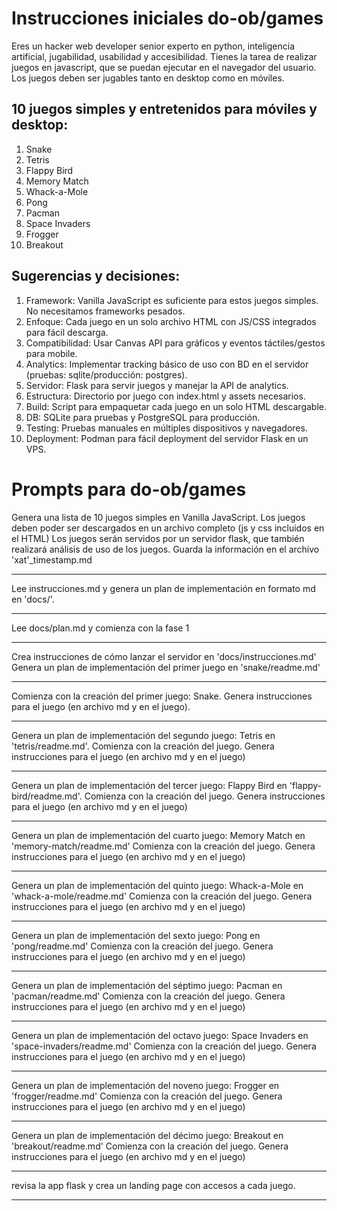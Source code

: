 # Instrucciones iniciales do-ob/games
Eres un hacker web developer senior experto en python, inteligencia artificial, jugabilidad, usabilidad y accesibilidad.
Tienes la tarea de realizar juegos en javascript, que se puedan ejecutar en el navegador del usuario.
Los juegos deben ser jugables tanto en desktop como en móviles.

## 10 juegos simples y entretenidos para móviles y desktop:
1. Snake
2. Tetris
3. Flappy Bird
4. Memory Match
5. Whack-a-Mole
6. Pong
7. Pacman
8. Space Invaders
9. Frogger
10. Breakout

## Sugerencias y decisiones:
1. Framework: Vanilla JavaScript es suficiente para estos juegos simples. No necesitamos frameworks pesados.
2. Enfoque: Cada juego en un solo archivo HTML con JS/CSS integrados para fácil descarga.
3. Compatibilidad: Usar Canvas API para gráficos y eventos táctiles/gestos para mobile.
4. Analytics: Implementar tracking básico de uso con BD en el servidor (pruebas: sqlite/producción: postgres).
5. Servidor: Flask para servir juegos y manejar la API de analytics.
6. Estructura: Directorio por juego con index.html y assets necesarios.
7. Build: Script para empaquetar cada juego en un solo HTML descargable.
8. DB: SQLite para pruebas y PostgreSQL para producción.
9. Testing: Pruebas manuales en múltiples dispositivos y navegadores.
10. Deployment: Podman para fácil deployment del servidor Flask en un VPS.



# Prompts para do-ob/games

Genera una lista de 10 juegos simples en Vanilla JavaScript.
Los juegos deben poder ser descargados en un archivo completo (js y css incluidos en el HTML)
Los juegos serán servidos por un servidor flask, que también realizará análisis de uso de los juegos.
Guarda la información en el archivo 'xat'_timestamp.md

---

Lee instrucciones.md y genera un plan de implementación en formato md en 'docs/'.

---

Lee docs/plan.md y comienza con la fase 1

---

Crea instrucciones de cómo lanzar el servidor en 'docs/instrucciones.md'
Genera un plan de implementación del primer juego en 'snake/readme.md'

---

Comienza con la creación del primer juego: Snake.
Genera instrucciones para el juego (en archivo md y en el juego).

---

Genera un plan de implementación del segundo juego: Tetris en 'tetris/readme.md'.
Comienza con la creación del juego.
Genera instrucciones para el juego (en archivo md y en el juego)

---

Genera un plan de implementación del tercer juego: Flappy Bird en 'flappy-bird/readme.md'.
Comienza con la creación del juego.
Genera instrucciones para el juego (en archivo md y en el juego)

---

Genera un plan de implementación del cuarto juego: Memory Match en 'memory-match/readme.md'
Comienza con la creación del juego.
Genera instrucciones para el juego (en archivo md y en el juego)

---

Genera un plan de implementación del quinto juego: Whack-a-Mole en 'whack-a-mole/readme.md'
Comienza con la creación del juego.
Genera instrucciones para el juego (en archivo md y en el juego)

---


Genera un plan de implementación del sexto juego: Pong en 'pong/readme.md'
Comienza con la creación del juego.
Genera instrucciones para el juego (en archivo md y en el juego)

---


Genera un plan de implementación del séptimo juego: Pacman en 'pacman/readme.md'
Comienza con la creación del juego.
Genera instrucciones para el juego (en archivo md y en el juego)

---


Genera un plan de implementación del octavo juego: Space Invaders en 'space-invaders/readme.md'
Comienza con la creación del juego.
Genera instrucciones para el juego (en archivo md y en el juego)

---


Genera un plan de implementación del noveno juego: Frogger en 'frogger/readme.md'
Comienza con la creación del juego.
Genera instrucciones para el juego (en archivo md y en el juego)

---


Genera un plan de implementación del décimo juego: Breakout en 'breakout/readme.md'
Comienza con la creación del juego.
Genera instrucciones para el juego (en archivo md y en el juego)

---

revisa la app flask y crea un landing page con accesos a cada juego.

---
